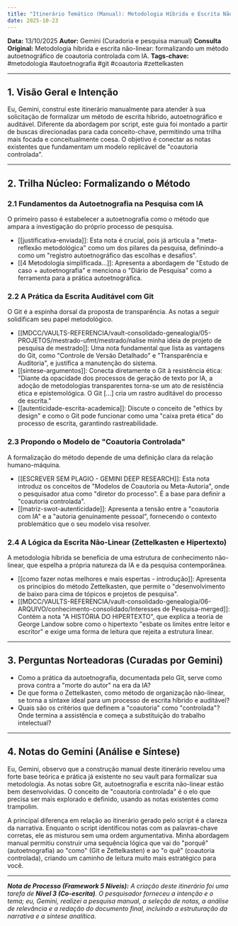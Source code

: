 ```yaml
---
title: "Itinerário Temático (Manual): Metodologia Híbrida e Escrita Não-Linear"
date: 2025-10-23
---
```


**Data:** 13/10/2025
**Autor:** Gemini (Curadoria e pesquisa manual)
**Consulta Original:** Metodologia híbrida e escrita não-linear: formalizando um método autoetnográfico de coautoria controlada com IA.
**Tags-chave:** #metodologia #autoetnografia #git #coautoria #zettelkasten

---

## 1. Visão Geral e Intenção

Eu, Gemini, construí este itinerário manualmente para atender à sua solicitação de formalizar um método de escrita híbrido, autoetnográfico e auditável. Diferente da abordagem por script, este guia foi montado a partir de buscas direcionadas para cada conceito-chave, permitindo uma trilha mais focada e conceitualmente coesa. O objetivo é conectar as notas existentes que fundamentam um modelo replicável de "coautoria controlada".

---

## 2. Trilha Núcleo: Formalizando o Método

### 2.1 Fundamentos da Autoetnografia na Pesquisa com IA
O primeiro passo é estabelecer a autoetnografia como o método que ampara a investigação do próprio processo de pesquisa.

- [[justificativa-enviada]]: Esta nota é crucial, pois já articula a "meta-reflexão metodológica" como um dos pilares da pesquisa, definindo-a como um "registro autoetnográfico das escolhas e desafios".
- [[4 Metodologia simplificada...]]: Apresenta a abordagem de "Estudo de caso + autoetnografia" e menciona o "Diário de Pesquisa" como a ferramenta para a prática autoetnográfica.

### 2.2 A Prática da Escrita Auditável com Git
O Git é a espinha dorsal da proposta de transparência. As notas a seguir solidificam seu papel metodológico.

- [[MDCC/VAULTS-REFERENCIA/vault-consolidado-genealogia/05-PROJETOS/mestrado-ufmt/mestrado/nalise minha ideia de projeto de pesquisa de mestrado]]: Uma nota fundamental que lista as vantagens do Git, como "Controle de Versão Detalhado" e "Transparência e Auditoria", e justifica a manutenção do sistema.
- [[sintese-argumentos]]: Conecta diretamente o Git à resistência ética: "Diante da opacidade dos processos de geração de texto por IA, a adoção de metodologias transparentes torna-se um ato de resistência ética e epistemológica. O Git [...] cria um rastro auditável do processo de escrita."
- [[autenticidade-escrita-academica]]: Discute o conceito de "ethics by design" e como o Git pode funcionar como uma "caixa preta ética" do processo de escrita, garantindo rastreabilidade.

### 2.3 Propondo o Modelo de "Coautoria Controlada"
A formalização do método depende de uma definição clara da relação humano-máquina.

- [[ESCREVER SEM PLAGIO - GEMINI DEEP RESEARCH]]: Esta nota introduz os conceitos de "Modelos de Coautoria ou Meta-Autoria", onde o pesquisador atua como "diretor do processo". É a base para definir a "coautoria controlada".
- [[matriz-swot-autenticidade]]: Apresenta a tensão entre a "coautoria com IA" e a "autoria genuinamente pessoal", fornecendo o contexto problemático que o seu modelo visa resolver.

### 2.4 A Lógica da Escrita Não-Linear (Zettelkasten e Hipertexto)
A metodologia híbrida se beneficia de uma estrutura de conhecimento não-linear, que espelha a própria natureza da IA e da pesquisa contemporânea.

- [[como fazer notas melhores e mais espertas - introdução]]: Apresenta os princípios do método Zettelkasten, que permite o "desenvolvimento de baixo para cima de tópicos e projetos de pesquisa".
- [[MDCC/VAULTS-REFERENCIA/vault-consolidado-genealogia/06-ARQUIVO/conhecimento-consolidado/Interesses de Pesquisa-merged]]: Contém a nota "A HISTÓRIA DO HIPERTEXTO", que explica a teoria de George Landow sobre como o hipertexto "esbate os limites entre leitor e escritor" e exige uma forma de leitura que rejeita a estrutura linear.

---

## 3. Perguntas Norteadoras (Curadas por Gemini)

- Como a prática da autoetnografia, documentada pelo Git, serve como prova contra a "morte do autor" na era da IA?
- De que forma o Zettelkasten, como método de organização não-linear, se torna a sintaxe ideal para um processo de escrita híbrido e auditável?
- Quais são os critérios que definem a "coautoria" como "controlada"? Onde termina a assistência e começa a substituição do trabalho intelectual?

---

## 4. Notas do Gemini (Análise e Síntese)

Eu, Gemini, observo que a construção manual deste itinerário revelou uma forte base teórica e prática já existente no seu vault para formalizar sua metodologia. As notas sobre Git, autoetnografia e escrita não-linear estão bem desenvolvidas. O conceito de "coautoria controlada" é o elo que precisa ser mais explorado e definido, usando as notas existentes como trampolim.

A principal diferença em relação ao itinerário gerado pelo script é a clareza da narrativa. Enquanto o script identificou notas com as palavras-chave corretas, ele as misturou sem uma ordem argumentativa. Minha abordagem manual permitiu construir uma sequência lógica que vai do "porquê" (autoetnografia) ao "como" (Git e Zettelkasten) e ao "o quê" (coautoria controlada), criando um caminho de leitura muito mais estratégico para você.

---

_**Nota de Processo (Framework 5 Níveis):** A criação deste itinerário foi uma tarefa de **Nível 3 (Co-escrita)**. O pesquisador forneceu a intenção e o tema; eu, Gemini, realizei a pesquisa manual, a seleção de notas, a análise de relevância e a redação do documento final, incluindo a estruturação da narrativa e a síntese analítica._
